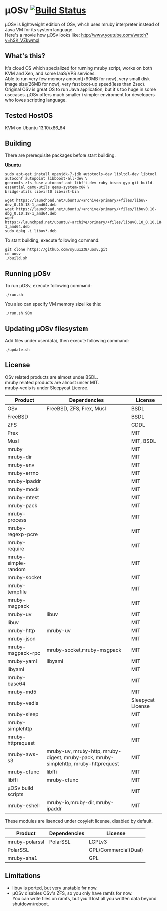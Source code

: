 µOSv [![Build Status](https://travis-ci.org/syuu1228/uosv.png?branch=master)](https://travis-ci.org/syuu1228/uosv)
====

µOSv is lightweight edition of OSv, which uses mruby interpreter instead of Java VM for its system language.  
Here's a movie how µOSv looks like: http://www.youtube.com/watch?v=hSK_VZkwmxI

## What's this?

It's cloud OS which specialized for running mruby script, works on both KVM and Xen, and some IaaS/VPS services.  
Able to run very few memory amount(>90MB for now), very small disk image size(26MB for now), very fast boot-up speed(less than 2sec).  
Original OSv is great OS to run Java application, but it's too huge in some usecases.
µOSv offers much smaller / simpler enviroment for developers who loves scripting language.

## Tested HostOS
KVM on Ubuntu 13.10/x86_64

## Building

There are prerequisite packages before start building.

**Ubuntu**
```
sudo apt-get install openjdk-7-jdk autotools-dev libltdl-dev libtool autoconf autopoint libboost-all-dev \
genromfs zfs-fuse autoconf ant libffi-dev ruby bison gyp git build-essential qemu-utils qemu-system-x86 \
bridge-utils libvirt0 libvirt-bin

wget https://launchpad.net/ubuntu/+archive/primary/+files/libuv-dev_0.10.18-1_amd64.deb
wget https://launchpad.net/ubuntu/+archive/primary/+files/libuv0.10-dbg_0.10.18-1_amd64.deb
wget https://launchpad.net/ubuntu/+archive/primary/+files/libuv0.10_0.10.18-1_amd64.deb
sudo dpkg -i libuv*.deb
```

To start building, execute following command:
```
git clone https://github.com/syuu1228/uosv.git
cd uosv
./build.sh
```

## Running µOSv

To run µOSv, execute following command:
```
./run.sh
```

You also can specify VM memory size like this:
```
./run.sh 90m
```


## Updating µOSv filesystem

Add files under userdata/, then execute following command:
```
./update.sh
```

## License

OSv related products are almost under BSDL.   
mruby related products are almost under MIT.  
mruby-vedis is under Sleepycat License.  

|Product|Dependencies|License |
|------ |----------- |------- |
|OSv|FreeBSD, ZFS, Prex, Musl|BSDL|
|FreeBSD| |BSDL|
|ZFS| |CDDL|
|Prex| |MIT|
|Musl| |MIT, BSDL|
|mruby| |MIT|
|mruby-dir| |MIT|
|mruby-env| |MIT|
|mruby-errno| |MIT|
|mruby-ipaddr| |MIT|
|mruby-mock| |MIT|
|mruby-mtest| |MIT|
|mruby-pack| |MIT|
|mruby-process| |MIT|
|mruby-regexp-pcre| |MIT|
|mruby-require| |MIT|
|mruby-simple-random| |MIT|
|mruby-socket| |MIT|
|mruby-tempfile| |MIT|
|mruby-msgpack| |MIT|
|mruby-uv|libuv|MIT|
|libuv| |MIT|
|mruby-http|mruby-uv|MIT|
|mruby-json| |MIT|
|mruby-msgpack-rpc|mruby-socket,mruby-msgpack|MIT|
|mruby-yaml|libyaml|MIT|
|libyaml| |MIT|
|mruby-base64| |MIT|
|mruby-md5| |MIT|
|mruby-vedis| |Sleepycat License|
|mruby-sleep| |MIT|
|mruby-simplehttp| |MIT|
|mruby-httprequest| |MIT|
|mruby-aws-s3|mruby-uv, mruby-http, mruby-digest, mruby-pack, mruby-simplehttp, mruby-httprequest|MIT|
|mruby-cfunc|libffi|MIT|
|libffi|mruby-cfunc|MIT|
|μOSv build scripts| |MIT|
|mruby-eshell|mruby-io,mruby-dir,mruby-ipaddr|MIT|

These modules are lisenced under copyleft license, disabled by default.

|Product|Dependencies|License |
|------ |----------- |------- |
|mruby-polarssl|PolarSSL|LGPLv3|
|PolarSSL| |GPL/Commercial(Dual)| 
|mruby-sha1| |GPL|

## Limitations
* libuv is ported, but very unstable for now.
* µOSv disables OSv's ZFS, so you only have ramfs for now.  
You can write files on ramfs, but you'll lost all you written data beyond shutdown/reboot.
